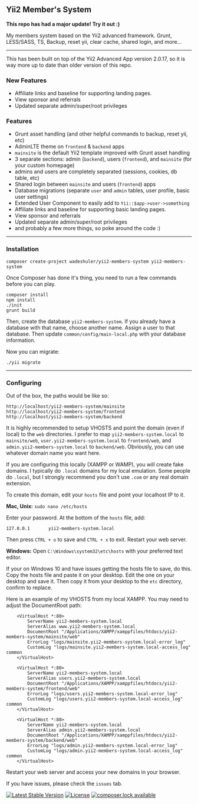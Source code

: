 Yii2 Member's System
--------------------

**This repo has had a major update! Try it out :)**

My members system based on the Yii2 advanced framework. Grunt, LESS/SASS, TS,
Backup, reset yii, clear cache, shared login, and more...

---

This has been built on top of the Yii2 Advanced App version 2.0.17, so it is way
more up to date than older version of this repo.

### New Features

- Affiliate links and baseline for supporting landing pages.
- View sponsor and referrals
- Updated separate admin/super/root privileges

### Features

- Grunt asset handling (and other helpful commands to backup, reset yii, etc)
- AdminLTE theme on `frontend` & `backend` apps
- `mainsite` is the default Yii2 template improved with Grunt asset handling
- 3 separate sections: admin (`backend`), users (`frontend`), and `mainsite` (for your custom homepage)
- admins and users are completely separated (sessions, cookies, db table, etc)
- Shared login between `mainsite` and users (`frontend`) apps
- Database migrations (separate `user` and `admin` tables, user profile, basic user settings)
- Extended User Component to easily add to `Yii::$app->user->something`
- Affiliate links and baseline for supporting basic landing pages.
- View sponsor and referrals
- Updated separate admin/super/root privileges
- and probably a few more things, so poke around the code :)

---

### Installation

    composer create-project wadeshuler/yii2-members-system yii2-members-system

Once Composer has done it's thing, you need to run a few commands before you can play.

    composer install
    npm install
    ./init
    grunt build

Then, create the database `yii2-members-system`. If you already have a database with that name, choose another name. Assign a user to that database. Then update `common/config/main-local.php` with your database information.

Now you can migrate:

    ./yii migrate

---

### Configuring

Out of the box, the paths would be like so:

    http://localhost/yii2-members-system/mainsite
    http://localhost/yii2-members-system/frontend
    http://localhost/yii2-members-system/backend

It is highly recommended to setup VHOSTS and point the domain (even if local) to
the `web` directories. I prefer to map `yii2-members-system.local` to `mainsite/web`,
`user.yii2-members-system.local` to `frontend/web`, and `admin.yii2-members-system.local`
to `backend/web`. Obviously, you can use whatever domain name you want here.

If you are configuring this locally (XAMPP or WAMP), you will create fake domains. I
typically do `.local` domains for my local emulation. Some people do `.local`, but I
strongly recommend you don't use `.com` or any real domain extension.

To create this domain, edit your `hosts` file and point your localhost IP to it.

**Mac, Unix:** `sudo nano /etc/hosts`

Enter your password. At the bottom of the `hosts` file, add:

    127.0.0.1       yii2-members-system.local

Then press `CTRL + o` to save and `CTRL + x` to exit.
Restart your web server.

**Windows:**
Open  `C:\Windows\system32\etc\hosts` with your preferred text editor.

If your on Windows 10 and have issues getting the hosts file to save, do this. Copy the hosts file and paste it on your desktop. Edit the one on your desktop and save it. Then copy it from your desktop to the `etc` directory, confirm to replace.


Here is an example of my VHOSTS from my local XAMPP. You may need to adjust the DocumentRoot path:

```
    <VirtualHost *:80>
        ServerName yii2-members-system.local
        ServerAlias www.yii2-members-system.local
        DocumentRoot "/Applications/XAMPP/xamppfiles/htdocs/yii2-members-system/mainsite/web"
        ErrorLog "logs/mainsite.yii2-members-system.local-error_log"
        CustomLog "logs/mainsite.yii2-members-system.local-access_log" common
    </VirtualHost>

    <VirtualHost *:80>
        ServerName yii2-members-system.local
        ServerAlias users.yii2-members-system.local
        DocumentRoot "/Applications/XAMPP/xamppfiles/htdocs/yii2-members-system/frontend/web"
        ErrorLog "logs/users.yii2-members-system.local-error_log"
        CustomLog "logs/users.yii2-members-system.local-access_log" common
    </VirtualHost>

    <VirtualHost *:80>
        ServerName yii2-members-system.local
        ServerAlias admin.yii2-members-system.local
        DocumentRoot "/Applications/XAMPP/xamppfiles/htdocs/yii2-members-system/backend/web"
        ErrorLog "logs/admin.yii2-members-system.local-error_log"
        CustomLog "logs/admin.yii2-members-system.local-access_log" common
    </VirtualHost>
```

Restart your web server and access your new domains in your browser.


If you have issues, please check the `issues` tab.

[![Latest Stable Version](https://poser.pugx.org/wadeshuler/yii2-members-system/version?format=flat-square)](https://packagist.org/packages/wadeshuler/yii2-members-system)
[![License](https://poser.pugx.org/wadeshuler/yii2-members-system/license?format=flat-square)](https://packagist.org/packages/wadeshuler/yii2-members-system)
[![composer.lock available](https://poser.pugx.org/wadeshuler/yii2-members-system/composerlock?format=flat-square)](https://packagist.org/packages/wadeshuler/yii2-members-system)

